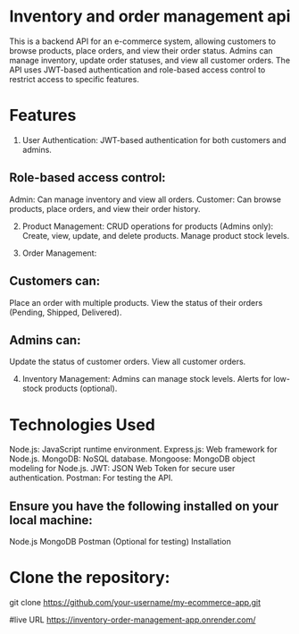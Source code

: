   #  Inventory and order management api
This is a backend API for an e-commerce system, allowing customers to browse products, place orders, and view their order status. Admins can manage inventory, update order statuses, and view all customer orders. The API uses JWT-based authentication and role-based access control to restrict access to specific features.

# Features

1. User Authentication:
JWT-based authentication for both customers and admins.
## Role-based access control:
Admin: Can manage inventory and view all orders.
Customer: Can browse products, place orders, and view their order history.

2. Product Management:
CRUD operations for products (Admins only):
Create, view, update, and delete products.
Manage product stock levels.

3. Order Management:
## Customers can:
Place an order with multiple products.
View the status of their orders (Pending, Shipped, Delivered).
## Admins can:
Update the status of customer orders.
View all customer orders.

4. Inventory Management:
Admins can manage stock levels.
Alerts for low-stock products (optional).


#  Technologies Used
Node.js: JavaScript runtime environment.
Express.js: Web framework for Node.js.
MongoDB: NoSQL database.
Mongoose: MongoDB object modeling for Node.js.
JWT: JSON Web Token for secure user authentication.
Postman: For testing the API.


## Ensure you have the following installed on your local machine:
Node.js
MongoDB
Postman (Optional for testing)
Installation

# Clone the repository:
git clone https://github.com/your-username/my-ecommerce-app.git

#live URL
https://inventory-order-management-app.onrender.com/

